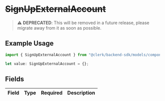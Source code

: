 # ~~SignUpExternalAccount~~

> :warning: **DEPRECATED**: This will be removed in a future release, please migrate away from it as soon as possible.

## Example Usage

```typescript
import { SignUpExternalAccount } from "@clerk/backend-sdk/models/components";

let value: SignUpExternalAccount = {};
```

## Fields

| Field       | Type        | Required    | Description |
| ----------- | ----------- | ----------- | ----------- |